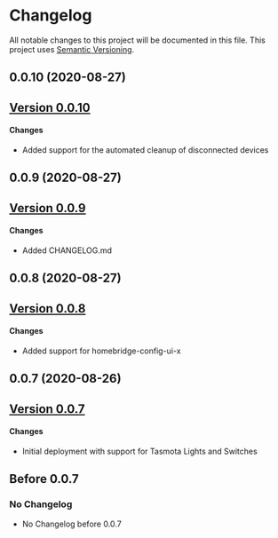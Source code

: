 # Changelog

All notable changes to this project will be documented in this file. This project uses [Semantic Versioning](https://semver.org/).

## 0.0.10 (2020-08-27)

## [Version 0.0.10](https://github.com/northernman54/homebridge-tasmota/compare/v0.0.9...v0.0.10)

#### Changes

- Added support for the automated cleanup of disconnected devices

## 0.0.9 (2020-08-27)

## [Version 0.0.9](https://github.com/northernman54/homebridge-tasmota/compare/v0.0.8...v0.0.9)

#### Changes

- Added CHANGELOG.md

## 0.0.8 (2020-08-27)

## [Version 0.0.8](https://github.com/northernman54/homebridge-tasmota/compare/v0.0.7...v0.0.8)

#### Changes

- Added support for homebridge-config-ui-x

## 0.0.7 (2020-08-26)

## [Version 0.0.7](https://github.com/northernman54/homebridge-tasmota/compare/v0.0.2...v0.0.7)

#### Changes

- Initial deployment with support for Tasmota Lights and Switches

## Before 0.0.7

### No Changelog

- No Changelog before 0.0.7
